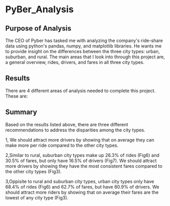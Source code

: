 # PyBer_Analysis
## Purpose of Analysis
The CEO of Pyber has tasked me with analyzing the company's ride-share data using python's pandas, numpy, and matplotlib libraries. He wants me to provide insight on the differences between the three city types: urban, suburban, and rural. The main areas that I look into through this project are, a general overview, rides, drivers, and fares in all three city types.

## Results
There are 4 different areas of analysis needed to complete this project. These are:



## Summary

Based on the results listed above, there are three different recommendations to address the disparities among the city types.

1, We should attract more drivers by showing that on average they can make more per ride compared to the other city types.

2,Similar to rural, suburban city types make up 26.3% of rides (Fig6) and 30.5% of fares, but only have 16.5% of drivers (Fig7). We should attract more drivers by showing they have the most consistent fares compared to the other city types (Fig3).

3,Oppisite to rural and suburban city types, urban city types only have 68.4% of rides (Fig6) and 62.7% of fares, but have 80.9% of drivers. We should attract more riders by showing that on average their fares are the lowest of any city type (Fig3).
